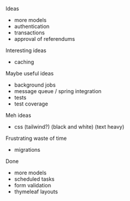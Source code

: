 Ideas
- more models
- authentication
- transactions
- approval of referendums

Interesting ideas
- caching

Maybe useful ideas
- background jobs
- message queue / spring integration
- tests
- test coverage

Meh ideas
- css (tailwind?) (black and white) (text heavy)

Frustrating waste of time
- migrations

Done
- more models
- scheduled tasks
- form validation
- thymeleaf layouts